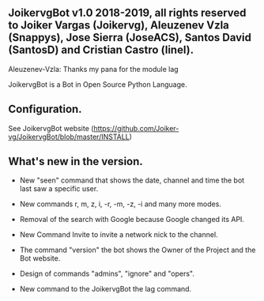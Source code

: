 ## JoikervgBot v1.0 2018-2019, all rights reserved to Joiker Vargas (Joikervg), Aleuzenev Vzla (Snappys), Jose Sierra (JoseACS), Santos David (SantosD) and Cristian Castro (linel).
Aleuzenev-Vzla: Thanks my pana for the module lag

JoikervgBot is a Bot in Open Source Python Language.

## Configuration.

See JoikervgBot website (https://github.com/Joiker-vg/JoikervgBot/blob/master/INSTALL)

## What's new in the version.

- New "seen" command that shows the date, channel and time the bot last saw a specific user.

- New commands r, m, z, i, -r, -m, -z, -i and many more modes.

- Removal of the search with Google because Google changed its API.

- New Command Invite to invite a network nick to the channel.

- The command "version" the bot shows the Owner of the Project and the Bot website.

- Design of commands "admins", "ignore" and "opers".

- New command to the JoikervgBot the lag command.
